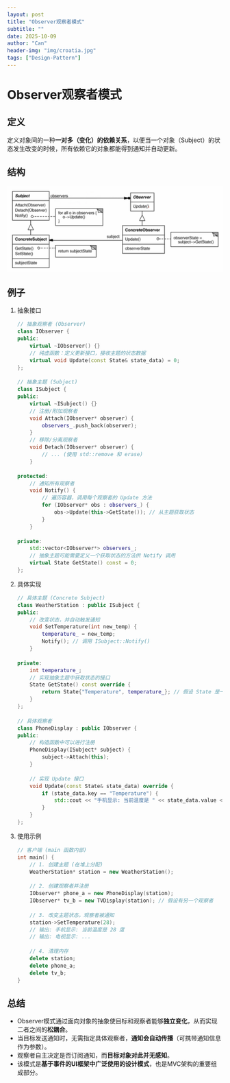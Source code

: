 ```yaml
---
layout: post
title: "Observer观察者模式"
subtitle: ""
date: 2025-10-09
author: "Can"
header-img: "img/croatia.jpg"
tags: ["Design-Pattern"]
---
```


# Observer观察者模式

## 定义

定义对象间的一种**一对多（变化）的依赖关系**，以便当一个对象（Subject）的状态发生改变的时候，所有依赖它的对象都能得到通知并自动更新。

## 结构

![observer](/img/in-post/observer.png)

## 例子

1. 抽象接口

   ```cpp
   // 抽象观察者 (Observer)
   class IObserver {
   public:
       virtual ~IObserver() {}
       // 纯虚函数：定义更新接口，接收主题的状态数据
       virtual void Update(const State& state_data) = 0; 
   };
   
   // 抽象主题 (Subject)
   class ISubject {
   public:
       virtual ~ISubject() {}
       // 注册/附加观察者
       void Attach(IObserver* observer) {
           observers_.push_back(observer); 
       }
       // 移除/分离观察者
       void Detach(IObserver* observer) {
           // ... (使用 std::remove 和 erase)
       }
   
   protected:
       // 通知所有观察者
       void Notify() {
           // 遍历容器，调用每个观察者的 Update 方法
           for (IObserver* obs : observers_) {
               obs->Update(this->GetState()); // 从主题获取状态
           }
       }
   
   private:
       std::vector<IObserver*> observers_;
       // 抽象主题可能需要定义一个获取状态的方法供 Notify 调用
       virtual State GetState() const = 0; 
   };
   ```

2. 具体实现

   ```cpp
   // 具体主题 (Concrete Subject)
   class WeatherStation : public ISubject {
   public:
       // 改变状态，并自动触发通知
       void SetTemperature(int new_temp) {
           temperature_ = new_temp;
           Notify(); // 调用 ISubject::Notify() 
       }
   
   private:
       int temperature_;
       // 实现抽象主题中获取状态的接口
       State GetState() const override {
           return State{"Temperature", temperature_}; // 假设 State 是一个结构体
       }
   };
   
   // 具体观察者
   class PhoneDisplay : public IObserver {
   public:
       // 构造函数中可以进行注册
       PhoneDisplay(ISubject* subject) {
           subject->Attach(this);
       }
   
       // 实现 Update 接口
       void Update(const State& state_data) override {
           if (state_data.key == "Temperature") {
               std::cout << "手机显示: 当前温度是 " << state_data.value << " 度" << std::endl;
           }
       }
   };
   ```

3. 使用示例

   ```cpp
   // 客户端 (main 函数内部)
   int main() {
       // 1. 创建主题 (在堆上分配)
       WeatherStation* station = new WeatherStation(); 
   
       // 2. 创建观察者并注册
       IObserver* phone_a = new PhoneDisplay(station);
       IObserver* tv_b = new TVDisplay(station); // 假设有另一个观察者
   
       // 3. 改变主题状态，观察者被通知
       station->SetTemperature(28); 
       // 输出: 手机显示: 当前温度是 28 度
       // 输出: 电视显示: ...
   
       // 4. 清理内存
       delete station;
       delete phone_a;
       delete tv_b;
   }
   ```

## 总结

- Observer模式通过面向对象的抽象使目标和观察者能够**独立变化**，从而实现二者之间的**松耦合**。
- 当目标发送通知时，无需指定具体观察者，**通知会自动传播**（可携带通知信息作为参数）。
- 观察者自主决定是否订阅通知，而**目标对象对此并无感知**。
- 该模式是**基于事件的UI框架中广泛使用的设计模式**，也是MVC架构的重要组成部分。